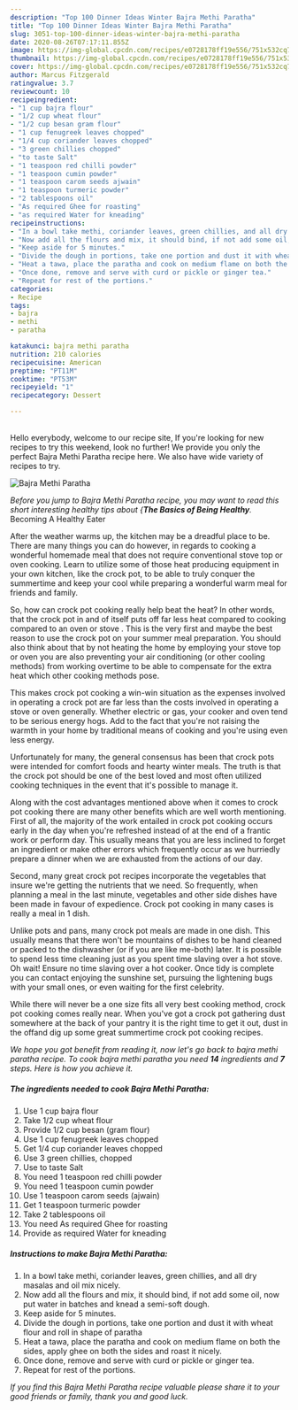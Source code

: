 ```yaml
---
description: "Top 100 Dinner Ideas Winter Bajra Methi Paratha"
title: "Top 100 Dinner Ideas Winter Bajra Methi Paratha"
slug: 3051-top-100-dinner-ideas-winter-bajra-methi-paratha
date: 2020-08-26T07:17:11.855Z
image: https://img-global.cpcdn.com/recipes/e0728178ff19e556/751x532cq70/bajra-methi-paratha-recipe-main-photo.jpg
thumbnail: https://img-global.cpcdn.com/recipes/e0728178ff19e556/751x532cq70/bajra-methi-paratha-recipe-main-photo.jpg
cover: https://img-global.cpcdn.com/recipes/e0728178ff19e556/751x532cq70/bajra-methi-paratha-recipe-main-photo.jpg
author: Marcus Fitzgerald
ratingvalue: 3.7
reviewcount: 10
recipeingredient:
- "1 cup bajra flour"
- "1/2 cup wheat flour"
- "1/2 cup besan gram flour"
- "1 cup fenugreek leaves chopped"
- "1/4 cup coriander leaves chopped"
- "3 green chillies chopped"
- "to taste Salt"
- "1 teaspoon red chilli powder"
- "1 teaspoon cumin powder"
- "1 teaspoon carom seeds ajwain"
- "1 teaspoon turmeric powder"
- "2 tablespoons oil"
- "As required Ghee for roasting"
- "as required Water for kneading"
recipeinstructions:
- "In a bowl take methi, coriander leaves, green chillies, and all dry masalas and oil mix nicely."
- "Now add all the flours and mix, it should bind, if not add some oil, now put water in batches and knead a semi-soft dough."
- "Keep aside for 5 minutes."
- "Divide the dough in portions, take one portion and dust it with wheat flour and roll in shape of paratha"
- "Heat a tawa, place the paratha and cook on medium flame on both the sides, apply ghee on both the sides and roast it nicely."
- "Once done, remove and serve with curd or pickle or ginger tea."
- "Repeat for rest of the portions."
categories:
- Recipe
tags:
- bajra
- methi
- paratha

katakunci: bajra methi paratha 
nutrition: 210 calories
recipecuisine: American
preptime: "PT11M"
cooktime: "PT53M"
recipeyield: "1"
recipecategory: Dessert

---
```

<br>
Hello everybody, welcome to our recipe site, If you're looking for new recipes to try this weekend, look no further! We provide you only the perfect Bajra Methi Paratha recipe here. We also have wide variety of recipes to try.
<br>


![Bajra Methi Paratha](https://img-global.cpcdn.com/recipes/e0728178ff19e556/751x532cq70/bajra-methi-paratha-recipe-main-photo.jpg)

<i>Before you jump to Bajra Methi Paratha recipe, you may want to read this short interesting healthy tips about {<strong>The Basics of Being Healthy</strong>.</i>
Becoming A Healthy Eater


After the weather warms up, the kitchen may be a dreadful place to be. There are many things you can do however, in regards to cooking a wonderful homemade meal that does not require conventional stove top or oven cooking. Learn to utilize some of those heat producing equipment in your own kitchen, like the crock pot, to be able to truly conquer the summertime and keep your cool while preparing a wonderful warm meal for friends and family.

So, how can crock pot cooking really help beat the heat? In other words, that the crock pot in and of itself puts off far less heat compared to cooking compared to an oven or stove . This is the very first and maybe the best reason to use the crock pot on your summer meal preparation. You should also think about that by not heating the home by employing your stove top or oven you are also preventing your air conditioning (or other cooling methods) from working overtime to be able to compensate for the extra heat which other cooking methods pose.

This makes crock pot cooking a win-win situation as the expenses involved in operating a crock pot are far less than the costs involved in operating a stove or oven generally. Whether electric or gas, your cooker and oven tend to be serious energy hogs. Add to the fact that you're not raising the warmth in your home by traditional means of cooking and you're using even less energy.

Unfortunately for many, the general consensus has been that crock pots were intended for comfort foods and hearty winter meals.  The truth is that the crock pot should be one of the best loved and most often utilized cooking techniques in the event that it's possible to manage it.  



Along with the cost advantages mentioned above when it comes to crock pot cooking there are many other benefits which are well worth mentioning. First of all, the majority of the work entailed in crock pot cooking occurs early in the day when you're refreshed instead of at the end of a frantic work or perform day. This usually means that you are less inclined to forget an ingredient or make other errors which frequently occur as we hurriedly prepare a dinner when we are exhausted from the actions of our day.

Second, many great crock pot recipes incorporate the vegetables that insure we're getting the nutrients that we need. So frequently, when planning a meal in the last minute, vegetables and other side dishes have been made in favour of expedience. Crock pot cooking in many cases is really a meal in 1 dish.

 Unlike pots and pans, many crock pot meals are made in one dish. This usually means that there won't be mountains of dishes to be hand cleaned or packed to the dishwasher (or if you are like me-both) later. It is possible to spend less time cleaning just as you spent time slaving over a hot stove. Oh wait! Ensure no time slaving over a hot cooker. Once tidy is complete you can contact enjoying the sunshine set, pursuing the lightening bugs with your small ones, or even waiting for the first celebrity.

While there will never be a one size fits all very best cooking method, crock pot cooking comes really near. When you've got a crock pot gathering dust somewhere at the back of your pantry it is the right time to get it out, dust in the offand dig up some great summertime crock pot cooking recipes.


<i>We hope you got benefit from reading it, now let's go back to bajra methi paratha recipe. To cook bajra methi paratha you need <strong>14</strong> ingredients and <strong>7</strong> steps. Here is how you achieve it.
</i>

##### The ingredients needed to cook Bajra Methi Paratha:

1. Use 1 cup bajra flour
1. Take 1/2 cup wheat flour
1. Provide 1/2 cup besan (gram flour)
1. Use 1 cup fenugreek leaves chopped
1. Get 1/4 cup coriander leaves chopped
1. Use 3 green chillies, chopped
1. Use to taste Salt
1. You need 1 teaspoon red chilli powder
1. You need 1 teaspoon cumin powder
1. Use 1 teaspoon carom seeds (ajwain)
1. Get 1 teaspoon turmeric powder
1. Take 2 tablespoons oil
1. You need As required Ghee for roasting
1. Provide as required Water for kneading


##### Instructions to make Bajra Methi Paratha:

1. In a bowl take methi, coriander leaves, green chillies, and all dry masalas and oil mix nicely.
1. Now add all the flours and mix, it should bind, if not add some oil, now put water in batches and knead a semi-soft dough.
1. Keep aside for 5 minutes.
1. Divide the dough in portions, take one portion and dust it with wheat flour and roll in shape of paratha
1. Heat a tawa, place the paratha and cook on medium flame on both the sides, apply ghee on both the sides and roast it nicely.
1. Once done, remove and serve with curd or pickle or ginger tea.
1. Repeat for rest of the portions.




<i>If you find this Bajra Methi Paratha recipe valuable please share it to your good friends or family, thank you and good luck.</i>
